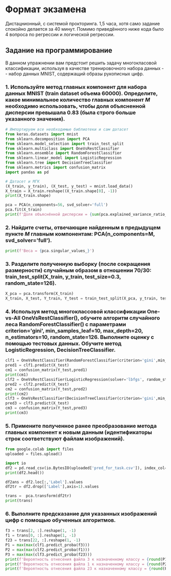 # Формат экзамена
Дистацнионный, с системой прокторинга. 1,5 часа, хотя само задание спокойно делается за 40 минут. Помимо приведённого ниже кода было 4 вопроса по регрессии и логической регрессии.
## Задание на программирование
В данном упражнении вам предстоит решить задачу многокласовой классификации, используя в качестве тренировочного набора данных -- набор данных MNIST, содержащий образы рукописных цифр.
### 1. Используйте метод главных компонент для набора данных MNIST (train dataset объема 60000). Определите, какое минимальное количество главных компонент <i>M</i> необходимо использовать, чтобы доля объясненной дисперсии превышала 0.83 (была строго больше указанного значения).
```python
# Импортируем все необходимые библиотеки и сам датасет
from keras.datasets import mnist
from sklearn.decomposition import PCA
from sklearn.model_selection import train_test_split
from sklearn.multiclass import OneVsRestClassifier
from sklearn.ensemble import RandomForestClassifier
from sklearn.linear_model import LogisticRegression
from sklearn.tree import DecisionTreeClassifier
from sklearn.metrics import confusion_matrix
import pandas as pd

# Датасет и МГК
(X_train, y_train), (X_test, y_test) = mnist.load_data()
X_train = X_train.reshape((X_train.shape[0], -1))
print(X_train.shape)

pca = PCA(n_components=56, svd_solver='full')
pca.fit(X_train)
print(f'Доля объяснённой дисперсии = {sum(pca.explained_variance_ratio_)}')
```

### 2. Найдите счеты, отвечающие найденным в предыдущем пункте <i>M</i> главным компонентам: PCA(n_components=M, svd_solver='full').
```python
print(f'Веса = {pca.singular_values_}')
```
### 3. Разделите полученную выборку (после сокращения размерности) случайным образом в отношении 70/30: train_test_split(X_train, y_train, test_size=0.3, random_state=126).
```python
X_pca = pca.transform(X_train)
X_train, X_test, Y_train, Y_test = train_test_split(X_pca, y_train, test_size=0.3, random_state=95)
```
### 4. Используя метод многоклассовой классификации One-vs-All OneVsRestClassifier(), обучите алгоритм случайного леса RandomForestClassifier() с параметрами criterion='gini', min_samples_leaf=10, max_depth=20, n_estimators=10, random_state=126. Выполните оценку с помощью тестовых данных. Обучите метод LogisticRegression, DecisionTreeClassifier.
```python
clf1 = OneVsRestClassifier(RandomForestClassifier(criterion='gini',min_samples_leaf=10,max_depth=20, n_estimators=10,random_state=95)).fit(X_train,Y_train)
pred1 = clf1.predict(X_test)
cm1 = confusion_matrix(Y_test,pred1)
print(cm1)
clf2 = OneVsRestClassifier(LogisticRegression(solver='lbfgs', random_state=95)).fit(X_train,Y_train)
pred2 = clf2.predict(X_test)
cm2 = confusion_matrix(Y_test,pred2)
print(cm2)
clf3 = OneVsRestClassifier(DecisionTreeClassifier(criterion='gini',min_samples_leaf=10, max_depth=20,random_state=95)).fit(X_train,Y_train)
pred3 = clf3.predict(X_test)
cm3 = confusion_matrix(Y_test,pred3)
print(cm3)
```
### 5. Примените полученное ранее преобразование метода главных компонент к новым данным (идентификаторы строк соответствуют файлам изображений).
```python
from google.colab import files
uploaded = files.upload()

import io
df2 = pd.read_csv(io.BytesIO(uploaded['pred_for_task.csv']), index_col='FileName')
print(df2.head())

df2ans = df2.loc[:,'Label'].values
df2tr = df2.drop(['Label'],axis=1).values

trans =  pca.transform(df2tr)
print(trans)
```
### 6. Выполните предсказание для указанных изображений цифр с помощью обученных алгоритмов.
```python
f3 = trans[2, :].reshape(1, -1)
f1 = trans[0, :].reshape(1, -1)
f23 = trans[22, :].reshape(1, -1)
P1 = max(max(clf1.predict_proba(f3)))
P2 = max(max(clf2.predict_proba(f1)))
P3 = max(max(clf3.predict_proba(f23)))
print(f'Вероятность отнесения файла 3 к назначенному классу = {round(P1,3)}')
print(f'Вероятность отнесения файла 1 к назначенному классу = {round(P2,3)}')
print(f'Вероятность отнесения файла 23 к назначенному классу = {round(P3,3)}')
```